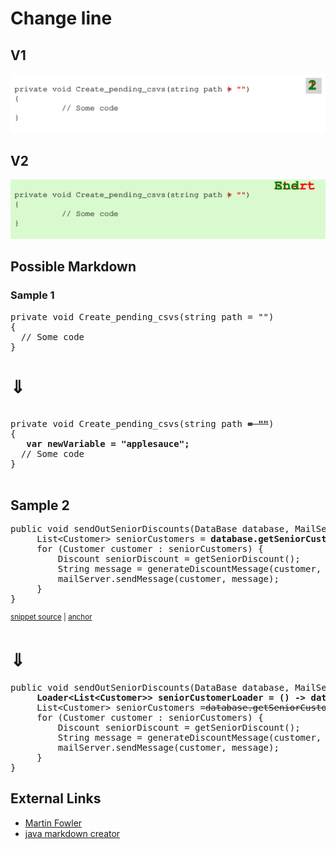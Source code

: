 # Change line

## V1

![](./animated_code_morphing_corrected.svg)


## V2
![](./change_line_color_background.svg)

## Possible Markdown
### Sample 1
<pre>
private void Create_pending_csvs(string path = "")
{
  // Some code
}
</pre>

# ⇓
<pre>
  
private void Create_pending_csvs(string path <b><s>= ""</s></b>)
{
  <b> var newVariable = "applesauce";</b>
  // Some code
}

</pre>

## Sample 2

<pre id='snippet-step1'>
public void sendOutSeniorDiscounts(DataBase database, MailServer mailServer) {
     List&lt;Customer> seniorCustomers = <b>database.getSeniorCustomers()</b>;
     for (Customer customer : seniorCustomers) {
         Discount seniorDiscount = getSeniorDiscount();
         String message = generateDiscountMessage(customer, seniorDiscount);
         mailServer.sendMessage(customer, message);
     }
}
</pre>
<sup><a
href='/approvaltests-util-tests/src/test/java/com/spun/util/persistence/LoadersAndSaversExamplesTest.java#L7-L16'
title='Snippet source file'>snippet source</a> | <a
href='#snippet-step1' title='Start of snippet'>anchor</a></sup>
# ⇓
<!-- nippet: step2 -->
<pre id='snippet-step2'>
public void sendOutSeniorDiscounts(DataBase database, MailServer mailServer) {
     <b>Loader&lt;List&lt;Customer>> seniorCustomerLoader = () -> database.getSeniorCustomers();</b>
     List&lt;Customer> seniorCustomers =<s>database.getSeniorCustomers()</s> <b>seniorCustomerLoader.load()</b>;
     for (Customer customer : seniorCustomers) {
         Discount seniorDiscount = getSeniorDiscount();
         String message = generateDiscountMessage(customer, seniorDiscount);
         mailServer.sendMessage(customer, message);
     }
}
</pre>
## External Links

* [Martin Fowler](https://martinfowler.com/articles/class-too-large.html#:~:text=Modify%20the%20calling%20method)
* [java markdown creator](https://github.com/ScottBob/GenerateCodeCompare/blob/master/src/test/java/org/samples/SampleTests.java)

